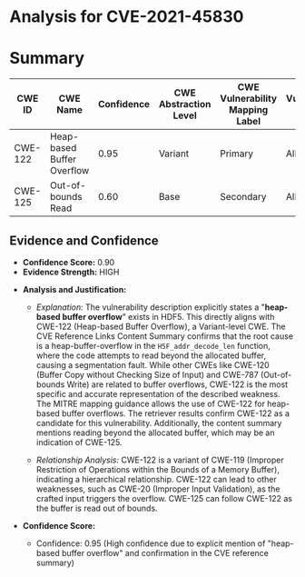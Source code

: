 # Analysis for CVE-2021-45830

# Summary
| CWE ID | CWE Name | Confidence | CWE Abstraction Level | CWE Vulnerability Mapping Label | CWE-Vulnerability Mapping Notes |
|---|---|---|---|---|---|
| CWE-122 | Heap-based Buffer Overflow | 0.95 | Variant | Primary | Allowed |
| CWE-125 | Out-of-bounds Read | 0.60 | Base | Secondary | Allowed |

## Evidence and Confidence

*   **Confidence Score:** 0.90
*   **Evidence Strength:** HIGH

- **Analysis and Justification:**  
  - *Explanation:* The vulnerability description explicitly states a "**heap-based buffer overflow**" exists in HDF5. This directly aligns with CWE-122 (Heap-based Buffer Overflow), a Variant-level CWE. The CVE Reference Links Content Summary confirms that the root cause is a heap-buffer-overflow in the `H5F_addr_decode_len` function, where the code attempts to read beyond the allocated buffer, causing a segmentation fault. While other CWEs like CWE-120 (Buffer Copy without Checking Size of Input) and CWE-787 (Out-of-bounds Write) are related to buffer overflows, CWE-122 is the most specific and accurate representation of the described weakness. The MITRE mapping guidance allows the use of CWE-122 for heap-based buffer overflows. The retriever results confirm CWE-122 as a candidate for this vulnerability. Additionally, the content summary mentions reading beyond the allocated buffer, which may be an indication of CWE-125.

  - *Relationship Analysis:* CWE-122 is a variant of CWE-119 (Improper Restriction of Operations within the Bounds of a Memory Buffer), indicating a hierarchical relationship. CWE-122 can lead to other weaknesses, such as CWE-20 (Improper Input Validation), as the crafted input triggers the overflow. CWE-125 can follow CWE-122 as the buffer is read out of bounds.

- **Confidence Score:**  
  - Confidence: 0.95 (High confidence due to explicit mention of "heap-based buffer overflow" and confirmation in the CVE reference summary)